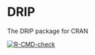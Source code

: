 # DRIP
The DRIP package for CRAN

<!-- badges: start -->
  [![R-CMD-check](https://github.com/kangy10/DRIP/actions/workflows/R-CMD-check.yaml/badge.svg)](https://github.com/kangy10/DRIP/actions/workflows/R-CMD-check.yaml)
  <!-- badges: end -->
